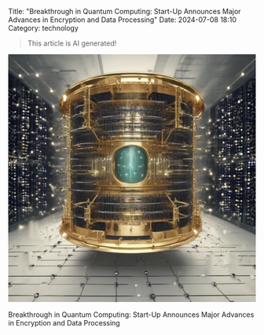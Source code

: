 Title: "Breakthrough in Quantum Computing: Start-Up Announces Major Advances in Encryption and Data Processing"
Date: 2024-07-08 18:10
Category: technology

> This article is AI generated!

![Alt Text](images/2024-07-08-breakthrough-in-quantum-computing-start-up-announces-major-advances-in-encryption-and-data-processing.png)

Breakthrough in Quantum Computing: Start-Up Announces Major Advances in Encryption and Data Processing